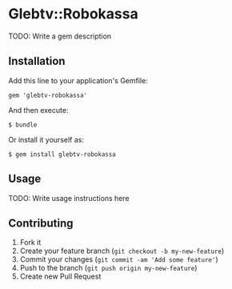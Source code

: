 # Glebtv::Robokassa

TODO: Write a gem description

## Installation

Add this line to your application's Gemfile:

    gem 'glebtv-robokassa'

And then execute:

    $ bundle

Or install it yourself as:

    $ gem install glebtv-robokassa

## Usage

TODO: Write usage instructions here

## Contributing

1. Fork it
2. Create your feature branch (`git checkout -b my-new-feature`)
3. Commit your changes (`git commit -am 'Add some feature'`)
4. Push to the branch (`git push origin my-new-feature`)
5. Create new Pull Request
